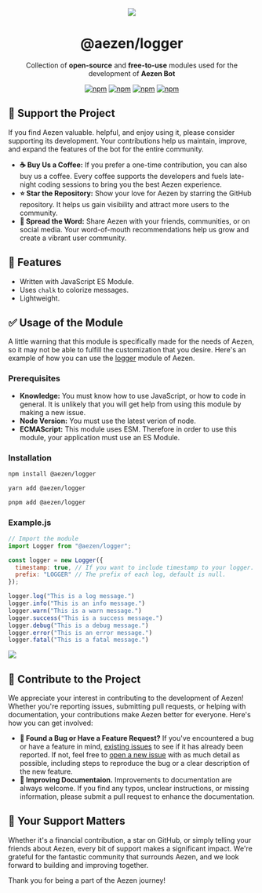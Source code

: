 <div align="center">
  <img src="https://cdn.discordapp.com/attachments/1183338541690933288/1224549770228535296/1712025319044.png?ex=661de5d8&is=660b70d8&hm=b24c29c50295ee0f423aa48ae5044041859cfece46e74e3eee33330a9f0f5672&" />
  
  # @aezen/logger
  Collection of **open-source** and **free-to-use** modules used for the development of **Aezen Bot**

  [![npm](https://img.shields.io/npm/v/@aezen/localization?color=crimson&logo=npm&style=flat-square&label=@aezen/localization)](https://www.npmjs.com/package/@aezen/localization)
  [![npm](https://img.shields.io/npm/v/@aezen/duration?color=crimson&logo=npm&style=flat-square&label=@aezen/duration)](https://www.npmjs.com/package/@aezen/duration)
  [![npm](https://img.shields.io/npm/v/@aezen/logger?color=crimson&logo=npm&style=flat-square&label=@aezen/logger)](https://www.npmjs.com/package/@aezen/logger)
  [![npm](https://img.shields.io/npm/v/@aezen/storage?color=crimson&logo=npm&style=flat-square&label=@aezen/storage)](https://www.npmjs.com/package/@aezen/storage)
</div>

## 🩵 Support the Project
If you find Aezen valuable. helpful, and enjoy using it, please consider supporting its development. Your contributions help us maintain, improve, and expand the features of the bot for the entire community.

- **☕ Buy Us a Coffee:** If you prefer a one-time contribution, you can also buy us a coffee. Every coffee supports the developers and fuels late-night coding sessions to bring you the best Aezen experience.
- **⭐ Star the Repository:** Show your love for Aezen by starring the GitHub repository. It helps us gain visibility and attract more users to the community.
- **🌊 Spread the Word:** Share Aezen with your friends, communities, or on social media. Your word-of-mouth recommendations help us grow and create a vibrant user community.

## 📍 Features
- Written with JavaScript ES Module.
- Uses `chalk` to colorize messages.
- Lightweight.

## ✅ Usage of the Module
A little warning that this module is specifically made for the needs of Aezen, so it may not be able to fulfill the customization that you desire. Here's an example of how you can use the [logger](https://www.npmjs.com/package/@aezen/logger) module of Aezen.

### Prerequisites
- **Knowledge:** You must know how to use JavaScript, or how to code in general. It is unlikely that you will get help from using this module by making a new issue.
- **Node Version:** You must use the latest verion of node.
- **ECMAScript:** This module uses ESM. Therefore in order to use this module, your application must use an ES Module.

### Installation
```bash
npm install @aezen/logger
```
```bash
yarn add @aezen/logger
```
```bash
pnpm add @aezen/logger
```

### Example.js
```js
// Import the module
import Logger from "@aezen/logger";

const logger = new Logger({
  timestamp: true, // If you want to include timestamp to your logger.
  prefix: "LOGGER" // The prefix of each log, default is null.
});

logger.log("This is a log message.")
logger.info("This is an info message.")
logger.warn("This is a warn message.")
logger.success("This is a success message.")
logger.debug("This is a debug message.")
logger.error("This is an error message.")
logger.fatal("This is a fatal message.")
```
<img src="https://raw.githubusercontent.com/AezenBot/packages/main/packages/utilities/logger/.github/logger.PNG" />

## 🤝 Contribute to the Project
We appreciate your interest in contributing to the development of Aezen! Whether you're reporting issues, submitting pull requests, or helping with documentation, your contributions make Aezen better for everyone. Here's how you can get involved:
- **🐛 Found a Bug or Have a Feature Request?** If you've encountered a bug or have a feature in mind, [existing issues](https://github.com/AezenBot/packages/issues) to see if it has already been reported. If not, feel free to [open a new issue](https://github.com/AezenBot/packages/issues/new) with as much detail as possible, including steps to reproduce the bug or a clear description of the new feature.
- **💯 Improving Documentaion.** Improvements to documentation are always welcome. If you find any typos, unclear instructions, or missing information, please submit a pull request to enhance the documentation.

## 🦊 Your Support Matters
Whether it's a financial contribution, a star on GitHub, or simply telling your friends about Aezen, every bit of support makes a significant impact. We're grateful for the fantastic community that surrounds Aezen, and we look forward to building and improving together.

Thank you for being a part of the Aezen journey!